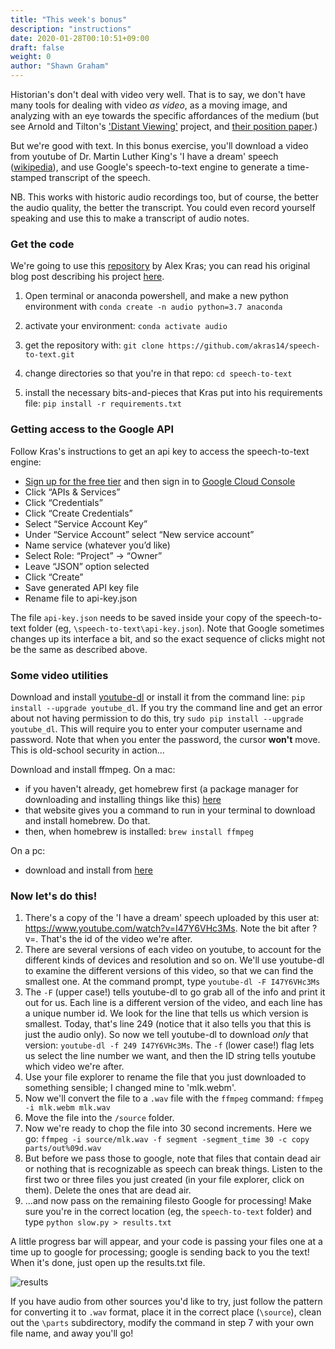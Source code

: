 ```yaml
---
title: "This week's bonus"
description: "instructions"
date: 2020-01-28T00:10:51+09:00
draft: false
weight: 0
author: "Shawn Graham"
---
```


Historian's don't deal with video very well. That is to say, we don't have many tools for dealing with video _as video_, as a moving image, and analyzing with an eye towards the specific affordances of the medium (but see Arnold and Tilton's ['Distant Viewing'](http://distantviewing.org) project, and [their position paper](https://distantviewing.org/pdf/distant-viewing.pdf).)

But we're good with text. In this bonus exercise, you'll download a video from youtube of Dr. Martin Luther King's 'I have a dream' speech ([wikipedia](https://en.wikipedia.org/wiki/I_Have_a_Dream)), and use Google's speech-to-text engine to generate a time-stamped transcript of the speech.

NB. This works with historic audio recordings too, but of course, the better the audio quality, the better the transcript. You could even record yourself speaking and use this to make a transcript of audio notes.

### Get the code

We're going to use this [repository](https://github.com/akras14/speech-to-text) by Alex Kras; you can read his original blog post describing his project [here](https://www.alexkras.com/transcribing-audio-file-to-text-with-google-cloud-speech-api-and-python/).

1. Open terminal or anaconda powershell, and make a new python environment with `conda create -n audio python=3.7 anaconda`

2. activate your environment: `conda activate audio`

3. get the repository with: `git clone https://github.com/akras14/speech-to-text.git`

4. change directories so that you're in that repo: `cd speech-to-text`

5. install the necessary bits-and-pieces that Kras put into his requirements file: `pip install -r requirements.txt`

### Getting access to the Google API

Follow Kras's instructions to get an api key to access the speech-to-text engine:

+ [Sign up for the free tier](https://cloud.google.com/free/) and then sign in to [Google Cloud Console](https://console.cloud.google.com/)
+ Click “APIs & Services”
+ Click “Credentials”
+ Click “Create Credentials”
+ Select “Service Account Key”
+ Under “Service Account” select “New service account”
+ Name service (whatever you’d like)
+ Select Role: “Project” -> “Owner”
+ Leave “JSON” option selected
+ Click “Create”
+ Save generated API key file
+ Rename file to api-key.json

The file `api-key.json` needs to be saved inside your copy of the speech-to-text folder (eg, `\speech-to-text\api-key.json`). Note that Google sometimes changes up its interface a bit, and so the exact sequence of clicks might not be the same as described above.

### Some video utilities

Download and install [youtube-dl](https://youtube-dl.org/) or install it from the command line: `pip install --upgrade youtube_dl`. If you try the command line and get an error about not having permission to do this, try `sudo pip install --upgrade youtube_dl`. This will require you to enter your computer username and password. Note that when you enter the password, the cursor **won't** move. This is old-school security in action...

Download and install ffmpeg.
On a mac:

  + if you haven't already, get homebrew first (a package manager for downloading and installing things like this) [here](https://brew.sh/)
  + that website gives you a command to run in your terminal to download and install homebrew. Do that.
  + then, when homebrew is installed: `brew install ffmpeg`

On a pc:

  + download and install from [here](https://ffmpeg.zeranoe.com/builds/)

### Now let's do this!

1. There's a copy of the 'I have a dream' speech uploaded by this user at: https://www.youtube.com/watch?v=I47Y6VHc3Ms. Note the bit after ?v=. That's the id of the video we're after.
2. There are several versions of each video on youtube, to account for the different kinds of devices and resolution and so on. We'll use  youtube-dl to examine the different versions of this video, so that we can find the smallest one. At the command prompt, type `youtube-dl -F I47Y6VHc3Ms`
3. The `-F` (upper case!) tells youtube-dl to go grab all of the info and print it out for us. Each line is a different version of the video, and each line has a unique number id. We look for the line that tells us which version is smallest. Today, that's line 249 (notice that it also tells you that this is just the audio only). So now we tell youtube-dl to download _only_ that version: `youtube-dl -f 249 I47Y6VHc3Ms`. The `-f` (lower case!) flag lets us select the line number we want, and then the ID string tells youtube which video we're after.
4. Use your file explorer to rename the file that you just downloaded to something sensible; I changed mine to 'mlk.webm'.
5. Now we'll convert the file to a `.wav` file with the `ffmpeg` command: `ffmpeg -i mlk.webm mlk.wav`
6. Move the file into the `/source` folder.
7. Now we're ready to chop the file into 30 second increments. Here we go: `ffmpeg -i source/mlk.wav -f segment -segment_time 30 -c copy parts/out%09d.wav`
9. But before we pass those to google, note that files that contain dead air or nothing that is recognizable as speech can break things. Listen to the first two or three files you just created (in your file explorer, click on them). Delete the ones that are dead air.
10. ...and now pass on the remaining filesto Google for processing! Make sure you're in the correct location (eg, the `speech-to-text` folder) and type `python slow.py > results.txt`

A little progress bar will appear, and your code is passing your files one at a time up to google for processing; google is sending back to you the text! When it's done, just open up the results.txt file.

![results](/images/i-have-a-dream.png)

If you have audio from other sources you'd like to try, just follow the pattern for converting it to `.wav` format, place it in the correct place (`\source`), clean out the `\parts` subdirectory, modify the command in step 7 with your own file name, and away you'll go!
